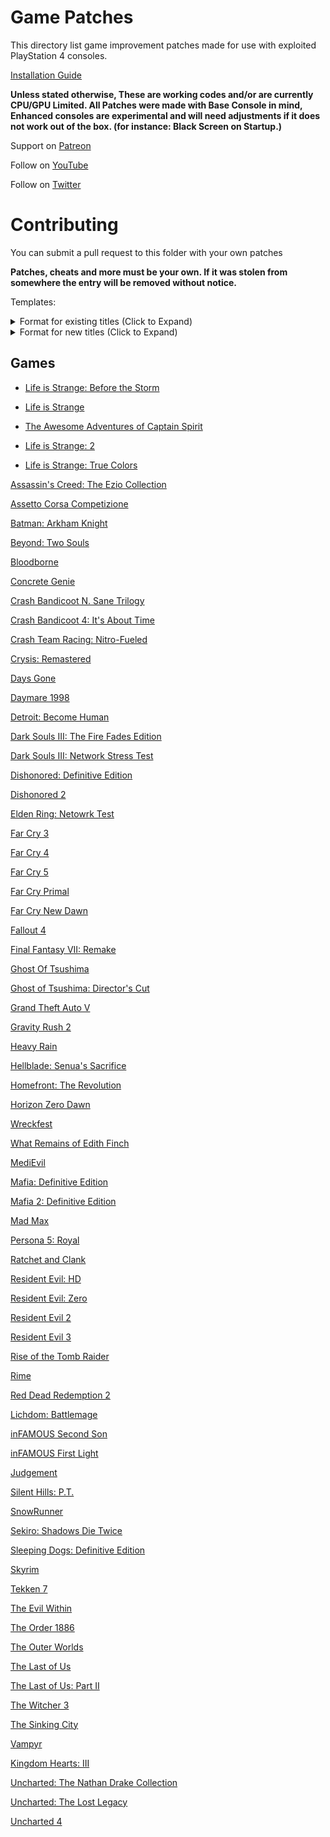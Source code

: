 # Game Patches

This directory list game improvement patches made for use with exploited PlayStation 4 consoles.

[Installation Guide](https://illusion0001.github.io/install-instructions/)

**Unless stated otherwise, These are working codes and/or are currently CPU/GPU Limited. All Patches were made with Base Console in mind, Enhanced consoles are experimental and will need adjustments if it does not work out of the box. (for instance: Black Screen on Startup.)**

Support on [Patreon](https://www.patreon.com/illusion0001)

Follow on [YouTube](https://youtube.com/c/illusion0001)

Follow on [Twitter](https://twitter.com/illusion0002)

# Contributing

You can submit a pull request to this folder with your own patches 

**Patches, cheats and more must be your own. If it was stolen from somewhere the entry will be removed without notice.**

Templates:

<details>
<summary>Format for existing titles
 (Click to Expand)</summary>

## Patch title

Author: [example author](link to author preferably on github)

Ported author: (if applicable)

Notes: (if applicable)

In file: `examplefile.bin` <!-- must include full path if it is launched from somewhere else.) -->

<details>
<summary>Code (Click to Expand)</summary>

```
# Code (followed by game version)
# Patch contents goes here.
# The hashtag symbol can be used for comments
# Formats supported are: Direct address and AoB array of bytes.
# If ini or text replace, 0xoffset: hex string goes here.
```
</details>

</details>

<details>
<summary>Format for new titles
 (Click to Expand)</summary> 

```
Filename: GameTitle-Platform.md
Gametitle can be the code name or shorten title for a given game.
Platform must be a codename for a given platform. (I.e xenon for Xbox 360 or Prospero for PS5.)
```

File contents:

# Game title

## Patch title

Author: [example author](link to author preferably on github)

Ported author: (if applicable)

Notes: (if applicable)

In file: `examplefile.bin` <!-- must include full path if it is launched from somewhere else.) -->

<details>
<summary>Code (Click to Expand)</summary>

```
# Code (followed by game version)
# Patch contents goes here.
# The hashtag symbol can be used for comments
# Formats supported are: Direct address and AoB array of bytes.
# If ini or text replace, 0xoffset: hex string goes here.
```
</details>

</details>

## Games

- [Life is Strange: Before the Storm](lis/dawn-lis-bts-orbis.md)

- [Life is Strange](lis/what-if-lis-orbis.md)

- [The Awesome Adventures of Captain Spirit](lis/captainspirit-orbis.md)

- [Life is Strange: 2](lis/prombasegame-lis2-orbis.md)

- [Life is Strange: True Colors](lis/Siren-LifeisStrange3-Orbis.md)

[Assassin's Creed: The Ezio Collection](Scimitar-Orbis.md)

[Assetto Corsa Competizione](AC2-Orbis-Shipping.md)

[Batman: Arkham Knight](BmGame4Orbis.md)

[Beyond: Two Souls](QDR.Infraworld-Orbis.md)

[Bloodborne](FD4-Orbis.md)

[Concrete Genie](ConcreteGenie-Orbis.md)

[Crash Bandicoot N. Sane Trilogy](mack-long-Orbis.md)

[Crash Bandicoot 4: It's About Time](Lava-Orbis.md)

[Crash Team Racing: Nitro-Fueled](Octane-Orbis.md)

[Crysis: Remastered](CrysisRemastered-Orbis.md)

[Days Gone](ProjectRedChair-Orbis.md)

[Daymare 1998](Daymare_MASTER-Orbis.md)

[Detroit: Become Human](KaraTech-Orbis.md)

[Dark Souls III: The Fire Fades Edition](FD4_FDP-Orbis.md)

[Dark Souls III: Network Stress Test](FD4_FDNT-Orbis.md)

[Dishonored: Definitive Edition](DishonoredGame-Orbis.md)

[Dishonored 2](Dishonored2-Orbis.md)

[Elden Ring: Netowrk Test](FD4-NTS-Orbis.md)

[Far Cry 3](FC3-Orbis.md)

[Far Cry 4](FC4-Orbis.md)

[Far Cry 5](FC5-Orbis.md)

[Far Cry Primal](FCP-Orbis.md)

[Far Cry New Dawn](FC-ND-Orbis.md)

[Fallout 4](F4-Orbis.md)

[Final Fantasy VII: Remake](FF7R-Orbis.md)

[Ghost Of Tsushima](GhostOfTsushima-Orbis.md)

[Ghost of Tsushima: Director's Cut](GhostOfTsushimaDC-Orbis.md)

[Grand Theft Auto V](GTA5-Orbis.md)

[Gravity Rush 2](Gravity_Daze_2_Orbis.md)

[Heavy Rain](HRPS4-Orbis.md)

[Hellblade: Senua's Sacrifice](HellbladeGame-Orbis.md)

[Homefront: The Revolution](HF2_Tech_Orbis.md)

[Horizon Zero Dawn](HRZ-Orbis.md)

[Wreckfest](ncg-orbis.md)

[What Remains of Edith Finch](finchgame-Orbis.md)

[MediEvil](Overbite-Orbis.md)

[Mafia: Definitive Edition](Scotch-Orbis.md)

[Mafia 2: Definitive Edition](Mafia2-Orbis.md)

[Mad Max](MadMax-Orbis.md)

[Persona 5: Royal](P5R-Orbis.md)

[Ratchet and Clank](RCPS4-Orbis.md)

[Resident Evil: HD](Bhd-orbis.md)

[Resident Evil: Zero](Bhd0-orbis.md)

[Resident Evil 2](Biohazard2Remake-Orbis.md)

[Resident Evil 3](Biohazard3Remake-Orbis.md)

[Rise of the Tomb Raider](TR2-Orbis.md)

[Rime](sirengame-Orbis.md)

[Red Dead Redemption 2](RDR3-Orbis.md)

[Lichdom: Battlemage](lichdomgame-orbis.md)

[inFAMOUS Second Son](iss-Orbis.md)

[inFAMOUS First Light](ifl-Orbis.md)

[Judgement](Judge_e_Orbis.md)

[Silent Hills: P.T.](shgame-pt.md)

[SnowRunner](SnowRunner-Orbis.md)

[Sekiro: Shadows Die Twice](FD4-NTC-Orbis.md)

[Sleeping Dogs: Definitive Edition](SdHD-Orbis.md)

[Skyrim](TESV-Orbis.md)

[Tekken 7](TekkenGame-Orbis.md)

[The Evil Within](Zwei_NG_Orbis.md)

[The Order 1886](TO1886-Orbis.md)

[The Outer Worlds](Indiana-Orbis.md)

[The Last of Us](tlou1.md)

[The Last of Us: Part II](tlou2.md)

[The Witcher 3](W3Witcher-Orbis.md)

[The Sinking City](Tsc-orbis.md)

[Vampyr](Avgame-Orbis.md)

[Kingdom Hearts: III](Tresgame-Orbis.md)

[Uncharted: The Nathan Drake Collection](uncharted-collection.md)

[Uncharted: The Lost Legacy](uncharted-tll.md)

[Uncharted 4](uncharted4.md)
